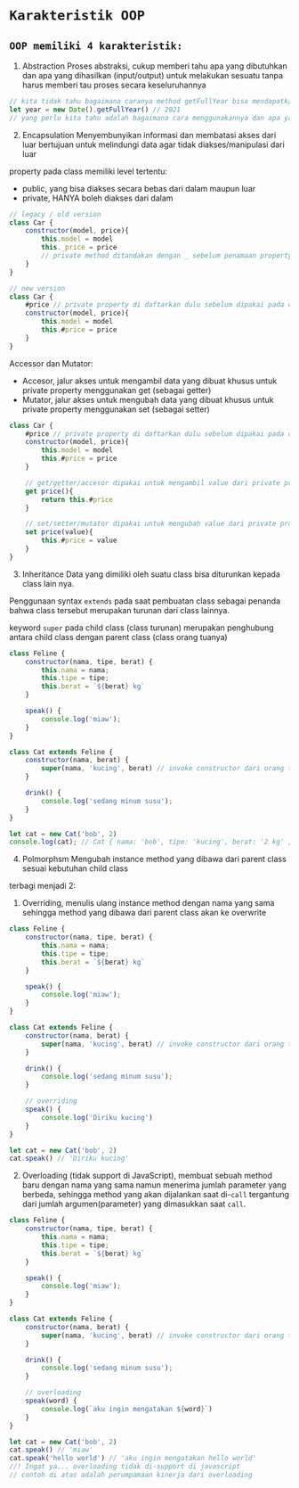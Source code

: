 # `Karakteristik OOP`

## `OOP memiliki 4 karakteristik:`

1.  Abstraction
Proses abstraksi, cukup memberi tahu apa yang dibutuhkan dan apa yang dihasilkan (input/output) untuk melakukan sesuatu
tanpa harus memberi tau proses secara keseluruhannya

```js
// kita tidak tahu bagaimana caranya method getFullYear bisa mendapatkan tahun dari sebuah Date
let year = new Date().getFullYear() // 2021
// yang perlu kita tahu adalah bagaimana cara menggunakannya dan apa yang akan kita dapatkan
```

2.  Encapsulation
Menyembunyikan informasi dan membatasi akses dari luar
bertujuan untuk melindungi data agar tidak diakses/manipulasi dari luar

property pada class memiliki level tertentu:
- public, yang bisa diakses secara bebas dari dalam maupun luar
- private, HANYA boleh diakses dari dalam

```js
// legacy / old version 
class Car {
    constructor(model, price){
        this.model = model
        this._price = price
        // private method ditandakan dengan _ sebelum penamaan property
    }
}

// new version 
class Car {
    #price // private property di daftarkan dulu sebelum dipakai pada constructor
    constructor(model, price){
        this.model = model
        this.#price = price
    }
}
```

Accessor dan Mutator:
- Accesor, jalur akses untuk mengambil data yang dibuat khusus untuk private property
    menggunakan get (sebagai getter)
- Mutator, jalur akses untuk mengubah data yang dibuat khusus untuk private property
    menggunakan set (sebagai setter)

```js
class Car {
    #price // private property di daftarkan dulu sebelum dipakai pada constructor
    constructor(model, price){
        this.model = model
        this.#price = price
    }

    // get/getter/accesor dipakai untuk mengambil value dari private property jika ingin dipakai diluar instance
    get price(){
        return this.#price
    }

    // set/setter/mutator dipakai untuk mengubah value dari private property jika ingin mengubah dari luar instance
    set price(value){
        this.#price = value
    }
}
```

3.  Inheritance
Data yang dimiliki oleh suatu class bisa diturunkan kepada class lain nya.

Penggunaan syntax `extends` pada saat pembuatan class sebagai penanda bahwa class tersebut merupakan turunan dari class lainnya.

keyword `super` pada child class (class turunan) merupakan penghubung antara child class dengan parent class (class orang tuanya)

```js
class Feline {
    constructor(nama, tipe, berat) {
        this.nama = nama;
        this.tipe = tipe;
        this.berat = `${berat} kg`
    }

    speak() {
        console.log('miaw');
    }
}

class Cat extends Feline {
    constructor(nama, berat) {
        super(nama, 'kucing', berat) // invoke constructor dari orang tua
    }

    drink() {
        console.log('sedang minum susu');
    }
}

let cat = new Cat('bob', 2)
console.log(cat); // Cat { nama: 'bob', tipe: 'kucing', berat: '2 kg' } 
```

4.  Polmorphsm
Mengubah instance method yang dibawa dari parent class sesuai kebutuhan child class

terbagi menjadi 2:
1. Overriding,
menulis ulang instance method dengan nama yang sama sehingga method yang dibawa dari parent class akan ke overwrite

```js
class Feline {
    constructor(nama, tipe, berat) {
        this.nama = nama;
        this.tipe = tipe;
        this.berat = `${berat} kg`
    }

    speak() {
        console.log('miaw');
    }
}

class Cat extends Feline {
    constructor(nama, berat) {
        super(nama, 'kucing', berat) // invoke constructor dari orang tua
    }

    drink() {
        console.log('sedang minum susu');
    }

    // overriding
    speak() {
        console.log('Diriku kucing')
    }
}

let cat = new Cat('bob', 2)
cat.speak() // 'Diriku kucing'
```

2. Overloading (tidak support di JavaScript),
membuat sebuah method baru dengan nama yang sama namun menerima jumlah parameter yang berbeda,
sehingga method yang akan dijalankan saat di-`call` tergantung dari jumlah argumen(parameter) yang dimasukkan saat `call`.

```js
class Feline {
    constructor(nama, tipe, berat) {
        this.nama = nama;
        this.tipe = tipe;
        this.berat = `${berat} kg`
    }

    speak() {
        console.log('miaw');
    }
}

class Cat extends Feline {
    constructor(nama, berat) {
        super(nama, 'kucing', berat) // invoke constructor dari orang tua
    }

    drink() {
        console.log('sedang minum susu');
    }

    // overloading
    speak(word) {
        console.log(`aku ingin mengatakan ${word}`)
    }
}

let cat = new Cat('bob', 2)
cat.speak() // 'miaw'
cat.speak('hello world') // 'aku ingin mengatakan hello world'
//! Ingat ya... overloading tidak di-support di javascript
// contoh di atas adalah perumpamaan kinerja dari overloading
```
